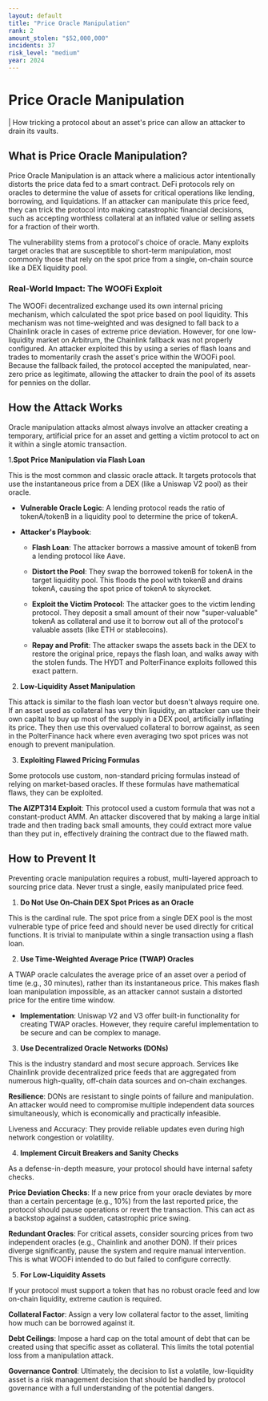 ```yaml
---
layout: default
title: "Price Oracle Manipulation"
rank: 2
amount_stolen: "$52,000,000"
incidents: 37
risk_level: "medium"
year: 2024
---
```


# Price Oracle Manipulation

| How tricking a protocol about an asset's price can allow an attacker to drain its vaults.

## What is Price Oracle Manipulation?

Price Oracle Manipulation is an attack where a malicious actor intentionally distorts the price data fed to a smart contract. DeFi protocols rely on oracles to determine the value of assets for critical operations like lending, borrowing, and liquidations. If an attacker can manipulate this price feed, they can trick the protocol into making catastrophic financial decisions, such as accepting worthless collateral at an inflated value or selling assets for a fraction of their worth.

The vulnerability stems from a protocol's choice of oracle. Many exploits target oracles that are susceptible to short-term manipulation, most commonly those that rely on the spot price from a single, on-chain source like a DEX liquidity pool.

### Real-World Impact: The WOOFi Exploit

The WOOFi decentralized exchange used its own internal pricing mechanism, which calculated the spot price based on pool liquidity. This mechanism was not time-weighted and was designed to fall back to a Chainlink oracle in cases of extreme price deviation. However, for one low-liquidity market on Arbitrum, the Chainlink fallback was not properly configured. An attacker exploited this by using a series of flash loans and trades to momentarily crash the asset's price within the WOOFi pool. Because the fallback failed, the protocol accepted the manipulated, near-zero price as legitimate, allowing the attacker to drain the pool of its assets for pennies on the dollar.

## How the Attack Works

Oracle manipulation attacks almost always involve an attacker creating a temporary, artificial price for an asset and getting a victim protocol to act on it within a single atomic transaction.

1.**Spot Price Manipulation via Flash Loan**

This is the most common and classic oracle attack. It targets protocols that use the instantaneous price from a DEX (like a Uniswap V2 pool) as their oracle.

* **Vulnerable Oracle Logic**: A lending protocol reads the ratio of tokenA/tokenB in a liquidity pool to determine the price of tokenA.

* **Attacker's Playbook**:

    - **Flash Loan**: The attacker borrows a massive amount of tokenB from a lending protocol like Aave.

    - **Distort the Pool**: They swap the borrowed tokenB for tokenA in the target liquidity pool. This floods the pool with tokenB and drains tokenA, causing the spot price of tokenA to skyrocket.

    - **Exploit the Victim Protocol**: The attacker goes to the victim lending protocol. They deposit a small amount of their now "super-valuable" tokenA as collateral and use it to borrow out all of the protocol's valuable assets (like ETH or stablecoins).

    - **Repay and Profit**: The attacker swaps the assets back in the DEX to restore the original price, repays the flash loan, and walks away with the stolen funds. The HYDT and PolterFinance exploits followed this exact pattern.

2. **Low-Liquidity Asset Manipulation**

This attack is similar to the flash loan vector but doesn't always require one. If an asset used as collateral has very thin liquidity, an attacker can use their own capital to buy up most of the supply in a DEX pool, artificially inflating its price. They then use this overvalued collateral to borrow against, as seen in the PolterFinance hack where even averaging two spot prices was not enough to prevent manipulation.

3. **Exploiting Flawed Pricing Formulas**

Some protocols use custom, non-standard pricing formulas instead of relying on market-based oracles. If these formulas have mathematical flaws, they can be exploited.

**The AIZPT314 Exploit**: This protocol used a custom formula that was not a constant-product AMM. An attacker discovered that by making a large initial trade and then trading back small amounts, they could extract more value than they put in, effectively draining the contract due to the flawed math.

## How to Prevent It

Preventing oracle manipulation requires a robust, multi-layered approach to sourcing price data. Never trust a single, easily manipulated price feed.

1. **Do Not Use On-Chain DEX Spot Prices as an Oracle**

This is the cardinal rule. The spot price from a single DEX pool is the most vulnerable type of price feed and should never be used directly for critical functions. It is trivial to manipulate within a single transaction using a flash loan.

2. **Use Time-Weighted Average Price (TWAP) Oracles**

A TWAP oracle calculates the average price of an asset over a period of time (e.g., 30 minutes), rather than its instantaneous price. This makes flash loan manipulation impossible, as an attacker cannot sustain a distorted price for the entire time window.

* **Implementation**: Uniswap V2 and V3 offer built-in functionality for creating TWAP oracles. However, they require careful implementation to be secure and can be complex to manage.

3. **Use Decentralized Oracle Networks (DONs)**

This is the industry standard and most secure approach. Services like Chainlink provide decentralized price feeds that are aggregated from numerous high-quality, off-chain data sources and on-chain exchanges.

**Resilience**: DONs are resistant to single points of failure and manipulation. An attacker would need to compromise multiple independent data sources simultaneously, which is economically and practically infeasible.

Liveness and Accuracy: They provide reliable updates even during high network congestion or volatility.

4. **Implement Circuit Breakers and Sanity Checks**

As a defense-in-depth measure, your protocol should have internal safety checks.

**Price Deviation Checks**: If a new price from your oracle deviates by more than a certain percentage (e.g., 10%) from the last reported price, the protocol should pause operations or revert the transaction. This can act as a backstop against a sudden, catastrophic price swing.

**Redundant Oracles**: For critical assets, consider sourcing prices from two independent oracles (e.g., Chainlink and another DON). If their prices diverge significantly, pause the system and require manual intervention. This is what WOOFi intended to do but failed to configure correctly.

5. **For Low-Liquidity Assets** 

If your protocol must support a token that has no robust oracle feed and low on-chain liquidity, extreme caution is required.

**Collateral Factor**: Assign a very low collateral factor to the asset, limiting how much can be borrowed against it.

**Debt Ceilings**: Impose a hard cap on the total amount of debt that can be created using that specific asset as collateral. This limits the total potential loss from a manipulation attack.

**Governance Control**: Ultimately, the decision to list a volatile, low-liquidity asset is a risk management decision that should be handled by protocol governance with a full understanding of the potential dangers.